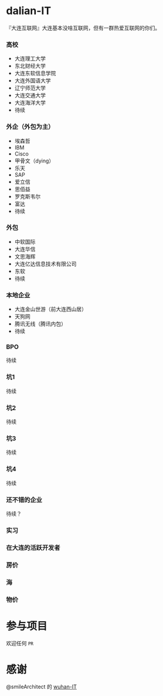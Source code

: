 # dalian-IT
『大连互联网』大连基本没啥互联网，但有一群热爱互联网的你们。

### 高校

- 大连理工大学
- 东北财经大学
- 大连东软信息学院
- 大连外国语大学
- 辽宁师范大学
- 大连交通大学
- 大连海洋大学
- 待续

### 外企（外包为主）

- 埃森哲
- IBM
- Cisco
- 甲骨文（dying）
- 乐天
- SAP
- 爱立信
- 思佰益
- 罗克斯韦尔
- 富达
- 待续

### 外包

- 中软国际
- 大连华信
- 文思海辉
- 大连亿达信息技术有限公司
- 东软
- 待续

### 本地企业

- 大连金山世游（前大连西山居）
- 天狗网
- 腾讯无线（腾讯内包）
- 待续

### BPO

待续

### 坑1

待续

### 坑2

待续

### 坑3

待续

### 坑4

待续

### 还不错的企业

待续？

### 实习

### 在大连的活跃开发者

### 房价

### 海

### 物价

# 参与项目

欢迎任何 `PR`

# 感谢

@smileArchitect 的 [wuhan-IT](https://github.com/smileArchitect/wuhan-IT)
